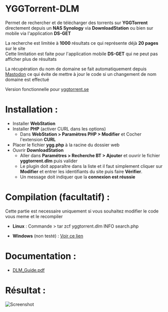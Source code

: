 # YGGTorrent-DLM

Permet de rechercher et de télécharger des torrents sur **YGGTorrent** directement depuis un **NAS Synology** via **DownloadStation** ou bien sur mobile via l'application **DS-GET**

La recherche est limitée à **1000** résultats ce qui représente déjà **20 pages** sur le site  
Cette limitation est faite pour l'application mobile **DS-GET** qui ne peut pas afficher plus de résultats

La récupération du nom de domaine se fait automatiquement depuis [Mastodon](https://mamot.fr/@YggTorrent) ce qui évite de mettre à jour le code si un changement de nom domaine est effectué

Version fonctionnelle pour [yggtorrent.se](https://yggtorrent.se/)

# Installation :  

- Installer **WebStation**
- Installer **PHP** (activer CURL dans les options)
  - Dans **WebStation > Paramètres PHP > Modifier** et Cocher l'extension **CURL**
- Placer le fichier **ygg.php** à la racine du dossier web
- Ouvrir **DownloadStation** 
  - Aller dans **Paramétres > Recherche BT > Ajouter** et ouvrir le fichier **yggtorrent.dlm** puis valider
  - Le plugin doit apparaître dans la liste et il faut simplement cliquer sur **Modifier** et entrer les identifiants du site puis faire **Vérifier**.  
  - Un message doit indiquer que la **connexion est réussie**

# Compilation (facultatif) : 

Cette partie est necessaire uniquement si vous souhaitez modifier le code vous meme et le recompiler

- **Linux** : Commande > tar zcf yggtorrent.dlm INFO search.php

- **Windows** (non testé) : [Voir ce lien](https://superuser.com/questions/244703/how-can-i-run-the-tar-czf-command-in-windows) 

# Documentation :

- [DLM_Guide.pdf](https://global.download.synology.com/download/Document/DeveloperGuide/DLM_Guide.pdf)

# Résultat : 
  
![Screenshot](https://i.imgur.com/8pmmmfx.png)
